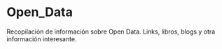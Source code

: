 # Open_Data

Recopilación de información sobre Open Data. Links, libros, blogs y otra información interesante.
